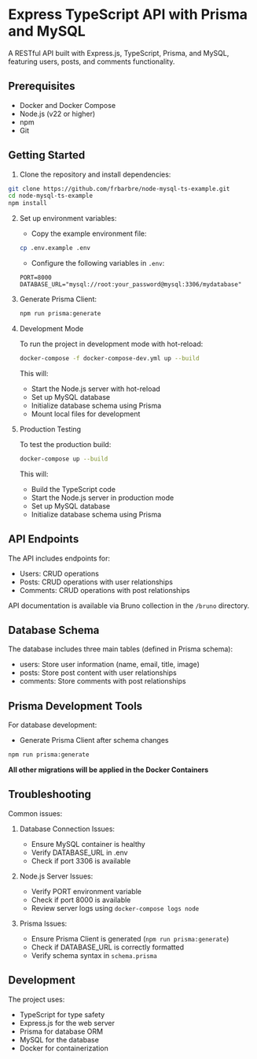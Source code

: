 # Express TypeScript API with Prisma and MySQL

A RESTful API built with Express.js, TypeScript, Prisma, and MySQL, featuring users, posts, and comments functionality.

## Prerequisites

- Docker and Docker Compose
- Node.js (v22 or higher)
- npm
- Git

## Getting Started

1. Clone the repository and install dependencies:

```bash
git clone https://github.com/frbarbre/node-mysql-ts-example.git
cd node-mysql-ts-example
npm install
```

2. Set up environment variables:

   - Copy the example environment file:

   ```bash
   cp .env.example .env
   ```

   - Configure the following variables in `.env`:

   ```
   PORT=8000
   DATABASE_URL="mysql://root:your_password@mysql:3306/mydatabase"
   ```

3. Generate Prisma Client:

   ```bash
   npm run prisma:generate
   ```

4. Development Mode

   To run the project in development mode with hot-reload:

   ```bash
   docker-compose -f docker-compose-dev.yml up --build
   ```

   This will:

   - Start the Node.js server with hot-reload
   - Set up MySQL database
   - Initialize database schema using Prisma
   - Mount local files for development

5. Production Testing

   To test the production build:

   ```bash
   docker-compose up --build
   ```

   This will:

   - Build the TypeScript code
   - Start the Node.js server in production mode
   - Set up MySQL database
   - Initialize database schema using Prisma

## API Endpoints

The API includes endpoints for:

- Users: CRUD operations
- Posts: CRUD operations with user relationships
- Comments: CRUD operations with post relationships

API documentation is available via Bruno collection in the `/bruno` directory.

## Database Schema

The database includes three main tables (defined in Prisma schema):

- users: Store user information (name, email, title, image)
- posts: Store post content with user relationships
- comments: Store comments with post relationships

## Prisma Development Tools

For database development:

- Generate Prisma Client after schema changes

```bash
npm run prisma:generate
```
**All other migrations will be applied in the Docker Containers**

## Troubleshooting

Common issues:

1. Database Connection Issues:

   - Ensure MySQL container is healthy
   - Verify DATABASE_URL in .env
   - Check if port 3306 is available

2. Node.js Server Issues:

   - Verify PORT environment variable
   - Check if port 8000 is available
   - Review server logs using `docker-compose logs node`

3. Prisma Issues:
   - Ensure Prisma Client is generated (`npm run prisma:generate`)
   - Check if DATABASE_URL is correctly formatted
   - Verify schema syntax in `schema.prisma`

## Development

The project uses:

- TypeScript for type safety
- Express.js for the web server
- Prisma for database ORM
- MySQL for the database
- Docker for containerization

```

```
